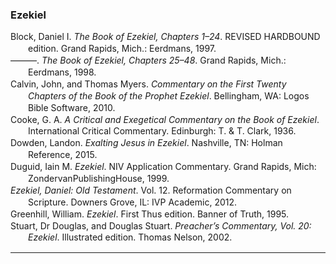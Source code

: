 ### Ezekiel

<div class="csl-bib-body" style="line-height: 1.35; margin-left: 2em; text-indent:-2em;">
  <div class="csl-entry">Block, Daniel I. <i>The Book of Ezekiel, Chapters 1–24</i>. REVISED HARDBOUND edition. Grand Rapids, Mich.: Eerdmans, 1997.</div>
  <span class="Z3988" title="url_ver=Z39.88-2004&amp;ctx_ver=Z39.88-2004&amp;rfr_id=info%3Asid%2Fzotero.org%3A2&amp;rft_id=urn%3Aisbn%3A978-0-8028-2535-3&amp;rft_val_fmt=info%3Aofi%2Ffmt%3Akev%3Amtx%3Abook&amp;rft.genre=book&amp;rft.btitle=The%20Book%20of%20Ezekiel%2C%20Chapters%201%E2%80%9324&amp;rft.place=Grand%20Rapids%2C%20Mich.&amp;rft.publisher=Eerdmans&amp;rft.edition=REVISED%20HARDBOUND%20edition&amp;rft.aufirst=Daniel%20I.&amp;rft.aulast=Block&amp;rft.au=Daniel%20I.%20Block&amp;rft.date=1997-08-26&amp;rft.tpages=909&amp;rft.isbn=978-0-8028-2535-3&amp;rft.language=English"></span>
  <div class="csl-entry">———. <i>The Book of Ezekiel, Chapters 25–48</i>. Grand Rapids, Mich.: Eerdmans, 1998.</div>
  <span class="Z3988" title="url_ver=Z39.88-2004&amp;ctx_ver=Z39.88-2004&amp;rfr_id=info%3Asid%2Fzotero.org%3A2&amp;rft_id=urn%3Aisbn%3A978-0-8028-2536-0&amp;rft_val_fmt=info%3Aofi%2Ffmt%3Akev%3Amtx%3Abook&amp;rft.genre=book&amp;rft.btitle=The%20Book%20of%20Ezekiel%2C%20Chapters%2025%E2%80%9348&amp;rft.place=Grand%20Rapids%2C%20Mich.&amp;rft.publisher=Eerdmans&amp;rft.aufirst=Daniel%20I.&amp;rft.aulast=Block&amp;rft.au=Daniel%20I.%20Block&amp;rft.date=1998-06-19&amp;rft.tpages=849&amp;rft.isbn=978-0-8028-2536-0&amp;rft.language=English"></span>
  <div class="csl-entry">Calvin, John, and Thomas Myers. <i>Commentary on the First Twenty Chapters of the Book of the Prophet Ezekiel</i>. Bellingham, WA: Logos Bible Software, 2010.</div>
  <span class="Z3988" title="url_ver=Z39.88-2004&amp;ctx_ver=Z39.88-2004&amp;rfr_id=info%3Asid%2Fzotero.org%3A2&amp;rft_val_fmt=info%3Aofi%2Ffmt%3Akev%3Amtx%3Abook&amp;rft.genre=book&amp;rft.btitle=Commentary%20on%20the%20First%20Twenty%20Chapters%20of%20the%20Book%20of%20the%20Prophet%20Ezekiel&amp;rft.place=Bellingham%2C%20WA&amp;rft.publisher=Logos%20Bible%20Software&amp;rft.aufirst=John&amp;rft.aulast=Calvin&amp;rft.au=John%20Calvin&amp;rft.au=Thomas%20Myers&amp;rft.date=2010"></span>
  <div class="csl-entry">Cooke, G. A. <i>A Critical and Exegetical Commentary on the Book of Ezekiel</i>. International Critical Commentary. Edinburgh: T. &amp; T. Clark, 1936.</div>
  <span class="Z3988" title="url_ver=Z39.88-2004&amp;ctx_ver=Z39.88-2004&amp;rfr_id=info%3Asid%2Fzotero.org%3A2&amp;rft_val_fmt=info%3Aofi%2Ffmt%3Akev%3Amtx%3Abook&amp;rft.genre=book&amp;rft.btitle=A%20critical%20and%20exegetical%20commentary%20on%20the%20book%20of%20Ezekiel&amp;rft.place=Edinburgh&amp;rft.publisher=T.%20%26%20T.%20Clark&amp;rft.series=International%20Critical%20Commentary&amp;rft.aufirst=G.%20A.&amp;rft.aulast=Cooke&amp;rft.au=G.%20A.%20Cooke&amp;rft.date=1936"></span>
  <div class="csl-entry">Dowden, Landon. <i>Exalting Jesus in Ezekiel</i>. Nashville, TN: Holman Reference, 2015.</div>
  <span class="Z3988" title="url_ver=Z39.88-2004&amp;ctx_ver=Z39.88-2004&amp;rfr_id=info%3Asid%2Fzotero.org%3A2&amp;rft_val_fmt=info%3Aofi%2Ffmt%3Akev%3Amtx%3Abook&amp;rft.genre=book&amp;rft.btitle=Exalting%20Jesus%20in%20Ezekiel&amp;rft.place=Nashville%2C%20TN&amp;rft.publisher=Holman%20Reference&amp;rft.aufirst=Landon&amp;rft.aulast=Dowden&amp;rft.au=Landon%20Dowden&amp;rft.date=2015"></span>
  <div class="csl-entry">Duguid, Iain M. <i>Ezekiel</i>. NIV Application Commentary. Grand Rapids, Mich: ZondervanPublishingHouse, 1999.</div>
  <span class="Z3988" title="url_ver=Z39.88-2004&amp;ctx_ver=Z39.88-2004&amp;rfr_id=info%3Asid%2Fzotero.org%3A2&amp;rft_id=urn%3Aisbn%3A978-0-310-21047-4&amp;rft_val_fmt=info%3Aofi%2Ffmt%3Akev%3Amtx%3Abook&amp;rft.genre=book&amp;rft.btitle=Ezekiel&amp;rft.place=Grand%20Rapids%2C%20Mich&amp;rft.publisher=ZondervanPublishingHouse&amp;rft.series=NIV%20application%20commentary&amp;rft.aufirst=Iain%20M.&amp;rft.aulast=Duguid&amp;rft.au=Iain%20M.%20Duguid&amp;rft.date=1999&amp;rft.tpages=568&amp;rft.isbn=978-0-310-21047-4&amp;rft.language=eng"></span>
  <div class="csl-entry"><i>Ezekiel, Daniel: Old Testament</i>. Vol. 12. Reformation Commentary on Scripture. Downers Grove, IL: IVP Academic, 2012.</div>
  <span class="Z3988" title="url_ver=Z39.88-2004&amp;ctx_ver=Z39.88-2004&amp;rfr_id=info%3Asid%2Fzotero.org%3A2&amp;rft_val_fmt=info%3Aofi%2Ffmt%3Akev%3Amtx%3Abook&amp;rft.genre=book&amp;rft.btitle=Ezekiel%2C%20Daniel%3A%20Old%20Testament&amp;rft.place=Downers%20Grove%2C%20IL&amp;rft.publisher=IVP%20Academic&amp;rft.series=Reformation%20Commentary%20on%20Scripture&amp;rft.date=2012"></span>
  <div class="csl-entry">Greenhill, William. <i>Ezekiel</i>. First Thus edition. Banner of Truth, 1995.</div>
  <span class="Z3988" title="url_ver=Z39.88-2004&amp;ctx_ver=Z39.88-2004&amp;rfr_id=info%3Asid%2Fzotero.org%3A2&amp;rft_id=urn%3Aisbn%3A978-0-85151-669-1&amp;rft_val_fmt=info%3Aofi%2Ffmt%3Akev%3Amtx%3Abook&amp;rft.genre=book&amp;rft.btitle=Ezekiel&amp;rft.publisher=Banner%20of%20Truth&amp;rft.edition=First%20Thus%20edition&amp;rft.aufirst=William&amp;rft.aulast=Greenhill&amp;rft.au=William%20Greenhill&amp;rft.date=1995-01-01&amp;rft.isbn=978-0-85151-669-1&amp;rft.language=English"></span>
  <div class="csl-entry">Stuart, Dr Douglas, and Douglas Stuart. <i>Preacher’s Commentary, Vol. 20: Ezekiel</i>. Illustrated edition. Thomas Nelson, 2002.</div>
  <span class="Z3988" title="url_ver=Z39.88-2004&amp;ctx_ver=Z39.88-2004&amp;rfr_id=info%3Asid%2Fzotero.org%3A2&amp;rft_id=urn%3Aisbn%3A978-0-7852-4794-4&amp;rft_val_fmt=info%3Aofi%2Ffmt%3Akev%3Amtx%3Abook&amp;rft.genre=book&amp;rft.btitle=Preacher's%20commentary%2C%20vol.%2020%3A%20ezekiel&amp;rft.publisher=Thomas%20Nelson&amp;rft.edition=Illustrated%20edition&amp;rft.aufirst=Dr%20Douglas&amp;rft.aulast=Stuart&amp;rft.au=Dr%20Douglas%20Stuart&amp;rft.au=Douglas%20Stuart&amp;rft.date=2002-03-01&amp;rft.tpages=416&amp;rft.isbn=978-0-7852-4794-4&amp;rft.language=English"></span>
</div>

<hr>
